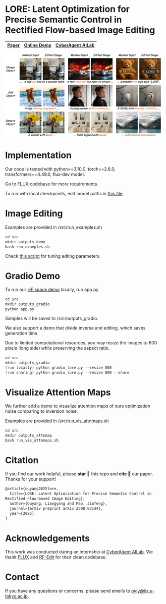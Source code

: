 <!-- <div align="center"> -->
  
# LORE: Latent Optimization for Precise Semantic Control in Rectified Flow-based Image Editing

[Paper](https://arxiv.org/abs/2508.03144) | [Online Demo](https://huggingface.co/spaces/oyly/LORE) |[CyberAgent AILab](https://research.cyberagent.ai/)
-----------------------------|-----------------------------|-----------------------------

![LORE examples](figs/fig_1.png)


# Implementation

Our code is tested with python==3.10.0, torch==2.6.0, transformers==4.49.0, flux-dev model.

Go to [FLUX](https://github.com/black-forest-labs/flux) codebase for more requirements.

To run with local checkpoints, edit model paths in [this file](src/flux/util_lore.py). 


# Image Editing

Examples are provided in /src/run_examples.sh
```
cd src
mkdir outputs_demo
bash run_examples.sh
```

Check [this script](src/demo_lore.py) for tuning edting parameters.

# Gradio Demo

To run our [HF space demo](https://huggingface.co/spaces/oyly/LORE) locally, run app.py
```
cd src
mkdir outputs_gradio
python app.py
```
Samples will be saved to /src/outputs_gradio.

We also support a demo that divide inverse and editing, which saves generation time.

Due to limited computational resources, you may resize the images to 800 pixels (long side) while preserving the aspect ratio.

```
cd src
mkdir outputs_gradio
(run locally) python gradio_lore.py --resize 800
(run sharing) python gradio_lore.py --resize 800 --share
```


# Visualize Attention Maps

We further add a demo to visualize attention maps of ours optimization noise comparing to inversion noise.

Examples are provided in /src/run_vis_attnmaps.sh
```
cd src
mkdir outputs_attnmap
bash run_vis_attnmaps.sh
```

# Citation

If you find our work helpful, please **star 🌟** this repo and **cite 📑** our paper. Thanks for your support!

```
@article{ouyang2025lore,
  title={LORE: Latent Optimization for Precise Semantic Control in Rectified Flow-based Image Editing},
  author={Ouyang, Liangyang and Mao, Jiafeng},
  journal={arXiv preprint arXiv:2508.03144},
  year={2025}
}
```

# Acknowledgements
This work was conducted during an internship at [CyberAgent AILab](https://research.cyberagent.ai/). We thank [FLUX](https://github.com/black-forest-labs/flux/tree/main) and [RF-Edit](https://github.com/wangjiangshan0725/RF-Solver-Edit) for their clean codebase.

# Contact
If you have any questions or concerns, please send emails to [oyly@iis.u-tokyo.ac.jp](oyly@iis.u-tokyo.ac.jp).
